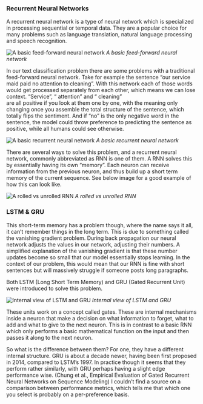 ### Recurrent Neural Networks
A recurrent neural network is a type of neural network which is specialized in processing sequential or temporal data. 
They are a popular choice for many problems such as  language translation, natural language processing and speech 
recognition.

![A basic feed-forward neural network](https://lh4.googleusercontent.com/FQ_odF4g2X2Dn3wInyyK8bG1SHY8QuAyOUIdl_cGcuHkKWMiiFhu2RtKd-hH8RnAsR_yO12Vc0Wru_O5t89rqVMt8fJcrHOZGASYD3W3lOqVJmRhKIQXQFJZJ5bpE2XxTcJOc6bC)
*A basic feed-forward neural network*

In our text classification problem there are some problems with a traditional feed-forward neural network. Take for 
example the sentence “our service maid paid no attention to cleaning”. With this network each of those words would 
get processed separately from each other, which means we can lose context. “Service”, “ attention”  and “ cleaning”  
are all positive if you look at them one by one, with the meaning only changing once you assemble the total structure 
of the sentence, which totally flips the sentiment. And if “no” is the only negative word in the sentence, the model 
could throw preference to predicting the sentence as positive, while all humans could see otherwise.



![A basic recurrent neural network](https://lh4.googleusercontent.com/1dKbnO_4SeMhGN-0QEPdrE8k0HETM2DOMtvLsGT0oHSS3Dc8RH2NfYhIQGGk6gHiJ5YfJ-adiLrycoY3XuR3Ngc72AKlTM9yC5ku2PdnNC5stTytKjiQIxgjhqiP1j4tg4C2KWpC)
*A basic recurrent neural network* 

There are several ways to solve this problem, and a recurrent neural network, commonly abbreviated as RNN is one of them. 
A RNN solves this by essentially having its own “memory”. Each neuron can receive information from the previous neuron, 
and thus build up a short term memory of the current sequence. See below image for a good example of how this can look 
like.

![A rolled vs unrolled RNN](https://lh4.googleusercontent.com/f6i21vjFgNKYF1xUGqK9Ks3faa3z5gvobAXkWDNPPIG6a91BmV-5ZrRIxPSLvKfPx4nJcR07u4ovqnGO5A_LDVxh36bN2SoyBPF-YYMvqPn6Rjr-ofiBO0LfDVEKEaJCycZWCYDj)
*A rolled vs unrolled RNN*

### LSTM & GRU
This short-term memory has a problem though, where the name says it all, it can’t remember things in the long term. 
This is due to something called the vanishing gradient problem. During back propagation our neural network adjusts 
the values in our network, adjusting their numbers. A simplified explanation of the vanishing gradient is that 
these number updates become so small that our model essentially stops learning. In the context of our problem, 
this would mean that our RNN is fine with short sentences but will massively struggle if someone posts long paragraphs.

Both LSTM (Long Short Term Memory) and GRU (Gated Recurrent Unit) were introduced to solve this problem.

![Internal view of LSTM and GRU](https://lh3.googleusercontent.com/2EpAqUvtRFr6suN7VGoHofkdlUfvqT3h7Hys3sGqzv-6o-6qv7HObGDMt1y3njq1sjVZHs07QKufwh7gdCtGlxOQRg9VDEC8PzM-UjjTZGYDoRK9lfCr8LtQC5i3AbXti2sSb_Qs)
*Internal view of LSTM and GRU* 

These units work on a concept called gates. These are internal mechanisms inside a neuron that make a decision on what 
information to forget, what to add and what to give to the next neuron. This is in contrast to a basic RNN which only 
performs a basic mathematical function on the input and then passes it along to the next neuron.

So what is the difference between them? For one, they have a different internal structure. GRU is about a decade newer, 
having been first proposed in 2014, compared to LSTM’s 1997. In practice though it seems that they perform rather 
similarly, with GRU perhaps having a slight edge performance wise. (Chung et al., Empirical Evaluation of 
Gated Recurrent Neural Networks on Sequence Modeling) I couldn’t find a source on a comparison between performance 
metrics, which tells me that which one you select is probably on a per-preference basis.
